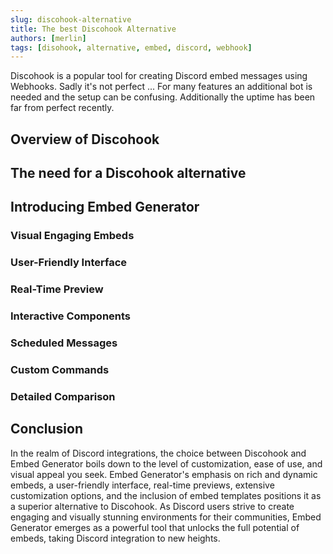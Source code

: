 ```yaml
---
slug: discohook-alternative
title: The best Discohook Alternative
authors: [merlin]
tags: [disohook, alternative, embed, discord, webhook]
---
```


Discohook is a popular tool for creating Discord embed messages using Webhooks. Sadly it's not perfect ...
For many features an additional bot is needed and the setup can be confusing. Additionally the uptime has been far from perfect recently.

<!--truncate-->

## Overview of Discohook

## The need for a Discohook alternative

## Introducing Embed Generator

### Visual Engaging Embeds

### User-Friendly Interface

### Real-Time Preview

### Interactive Components

### Scheduled Messages

### Custom Commands

### Detailed Comparison

## Conclusion

In the realm of Discord integrations, the choice between Discohook and Embed Generator boils down to the level of customization, ease of use, and visual appeal you seek. Embed Generator's emphasis on rich and dynamic embeds, a user-friendly interface, real-time previews, extensive customization options, and the inclusion of embed templates positions it as a superior alternative to Discohook. As Discord users strive to create engaging and visually stunning environments for their communities, Embed Generator emerges as a powerful tool that unlocks the full potential of embeds, taking Discord integration to new heights.
